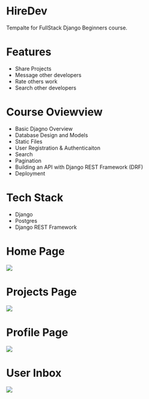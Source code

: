 # HireDev

Tempalte for FullStack Django Beginners course.

# Features
* Share Projects
* Message other developers
* Rate others work
* Search other developers

# Course Oviewview
* Basic Djagno Overview
* Database Design and Models
* Static Files
* User Registration & Authenticaiton
* Search
* Pagination
* Building an API with Django REST Framework (DRF)
* Deployment

# Tech Stack
* Django
* Postgres
* Django REST Framework

# Home Page
<img src="./images/HireDev Home.jpg">  

# Projects Page
<img src="./images/HireDev Projects.jpg">  

# Profile Page
<img src="./images/HireDev Profile.jpg">  

# User Inbox
<img src="./images/HireDev Inbox.jpg">  

